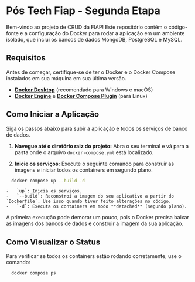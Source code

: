 # Pós Tech Fiap - Segunda Etapa

Bem-vindo ao projeto de CRUD da FIAP! Este repositório contém o código-fonte e a configuração do Docker para rodar a aplicação em um ambiente isolado, que inclui os bancos de dados MongoDB, PostgreSQL e MySQL.

## Requisitos

Antes de começar, certifique-se de ter o Docker e o Docker Compose instalados em sua máquina em sua última versão.

-   [**Docker Desktop**](https://www.docker.com/products/docker-desktop/) (recomendado para Windows e macOS)
-   [**Docker Engine**](https://docs.docker.com/engine/install/) e [**Docker Compose Plugin**](https://docs.docker.com/compose/install/linux/) (para Linux)

## Como Iniciar a Aplicação

Siga os passos abaixo para subir a aplicação e todos os serviços de banco de dados.

1.  **Navegue até o diretório raiz do projeto:**
    Abra o seu terminal e vá para a pasta onde o arquivo `docker-compose.yml` está localizado.

2.  **Inicie os serviços:**
    Execute o seguinte comando para construir as imagens e iniciar todos os containers em segundo plano.

```bash
  docker compose up --build -d
```

    -   `up`: Inicia os serviços.
    -   `--build`: Reconstroi a imagem do seu aplicativo a partir do `Dockerfile`. Use isso quando tiver feito alterações no código.
    -   `-d`: Executa os containers em modo **detached** (segundo plano).

A primeira execução pode demorar um pouco, pois o Docker precisa baixar as imagens dos bancos de dados e construir a imagem da sua aplicação.

## Como Visualizar o Status

Para verificar se todos os containers estão rodando corretamente, use o comando:

```bash
  docker compose ps
```
